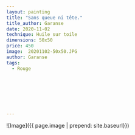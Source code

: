 ```yaml
---
layout: painting
title: "Sans queue ni tête."                     
title_author: Garanse                                            
date: 2020-11-02
technique: Huile sur toile 
dimensions: 50x50
price: 450
image:  20201102-50x50.JPG
author: Garanse
tags:
  - Rouge
  
  
  
  
  
  
  
---
```

![Image]({{ page.image | prepend: site.baseurl}})

